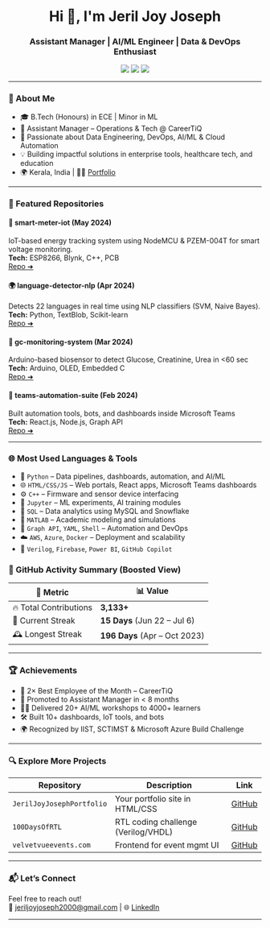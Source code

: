 <h1 align="center">Hi 👋, I'm Jeril Joy Joseph</h1>
<h3 align="center">Assistant Manager | AI/ML Engineer | Data & DevOps Enthusiast</h3>

<p align="center">
  <a href="https://www.linkedin.com/in/jeril-joy-joseph/"><img src="https://img.shields.io/badge/LinkedIn-blue?style=flat&logo=linkedin" /></a>
  <a href="mailto:jeriljoyjoseph2000@gmail.com"><img src="https://img.shields.io/badge/Email-jeriljoyjoseph2000@gmail.com-red?style=flat&logo=gmail" /></a>
  <a href="https://jeriljoy1310.github.io/JerilJoyJosephPortfolio/"><img src="https://img.shields.io/badge/Portfolio-Visit-green?style=flat&logo=githubpages" /></a>
</p>

---

### 🚀 About Me
- 🎓 B.Tech (Honours) in ECE | Minor in ML  
- 💼 Assistant Manager – Operations & Tech @ CareerTiQ  
- 🧠 Passionate about Data Engineering, DevOps, AI/ML & Cloud Automation  
- 💡 Building impactful solutions in enterprise tools, healthcare tech, and education  
- 🌍 Kerala, India | 🧑‍💻 [Portfolio](https://jeriljoy1310.github.io/JerilJoyJosephPortfolio/)

---

### 📌 Featured Repositories

#### 🔌 smart-meter-iot (May 2024)
IoT-based energy tracking system using NodeMCU & PZEM-004T for smart voltage monitoring.  
**Tech:** ESP8266, Blynk, C++, PCB  
[Repo ➜](https://github.com/JerilJoy1310/MultiparameterVoltageSensingDevice)

#### 🌍 language-detector-nlp (Apr 2024)
Detects 22 languages in real time using NLP classifiers (SVM, Naive Bayes).  
**Tech:** Python, TextBlob, Scikit-learn  
[Repo ➜](https://github.com/JerilJoy1310/MultipleLanguageDetectionTool)

#### 🧪 gc-monitoring-system (Mar 2024)
Arduino-based biosensor to detect Glucose, Creatinine, Urea in <60 sec  
**Tech:** Arduino, OLED, Embedded C  
[Repo ➜](https://github.com/JerilJoy1310/A-Multiparameter-Glucose-Monitoring-System)

#### 💬 teams-automation-suite (Feb 2024)
Built automation tools, bots, and dashboards inside Microsoft Teams  
**Tech:** React.js, Node.js, Graph API  
[Repo ➜](https://github.com/JerilJoy1310)

---

### 🌐 Most Used Languages & Tools

- 🐍 `Python` – Data pipelines, dashboards, automation, and AI/ML  
- 🌐 `HTML/CSS/JS` – Web portals, React apps, Microsoft Teams dashboards  
- ⚙️ `C++` – Firmware and sensor device interfacing  
- 🧠 `Jupyter` – ML experiments, AI training modules  
- 🧮 `SQL` – Data analytics using MySQL and Snowflake  
- 📘 `MATLAB` – Academic modeling and simulations  
- 🧩 `Graph API`, `YAML`, `Shell` – Automation and DevOps  
- ☁️ `AWS`, `Azure`, `Docker` – Deployment and scalability  
- 🔧 `Verilog`, `Firebase`, `Power BI`, `GitHub Copilot`  



### 🧠 GitHub Activity Summary (Boosted View)

| 🏅 Metric               | 📊 Value                            |
|------------------------|-------------------------------------|
| 🔥 Total Contributions | **3,133+**                          |
| 🔁 Current Streak       | **15 Days** (Jun 22 – Jul 6)         |
| 🕰️ Longest Streak      | **196 Days** (Apr – Oct 2023)       |


---

### 🏆 Achievements
- 🥇 2× Best Employee of the Month – CareerTiQ  
- 🚀 Promoted to Assistant Manager in < 8 months  
- 👨‍🏫 Delivered 20+ AI/ML workshops to 4000+ learners  
- 🛠️ Built 10+ dashboards, IoT tools, and bots  
- 🌍 Recognized by IIST, SCTIMST & Microsoft Azure Build Challenge  

---

### 🔍 Explore More Projects
| Repository | Description | Link |
|------------|-------------|------|
| `JerilJoyJosephPortfolio` | Your portfolio site in HTML/CSS | [GitHub](https://github.com/JerilJoy1310/JerilJoyJosephPortfolio) |
| `100DaysOfRTL` | RTL coding challenge (Verilog/VHDL) | [GitHub](https://github.com/JerilJoy1310/100daysofRTL) |
| `velvetvueevents.com` | Frontend for event mgmt UI | [GitHub](https://github.com/JerilJoy1310/velvetvueevents.com) |

---

### 📬 Let’s Connect
Feel free to reach out!  
📧 jeriljoyjoseph2000@gmail.com | 🌐 [LinkedIn](https://linkedin.com/in/jeril-joy-joseph)

---

